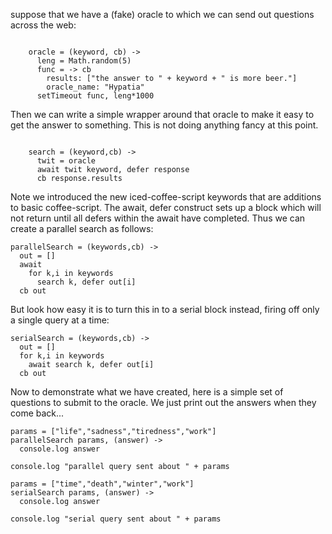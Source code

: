 
suppose that we have a (fake) oracle to which we can send out questions across the web:
    
```coffee-script

    oracle = (keyword, cb) -> 
      leng = Math.random(5)
      func = -> cb 
        results: ["the answer to " + keyword + " is more beer."]
        oracle_name: "Hypatia"
      setTimeout func, leng*1000
```
Then we can write a simple wrapper around that oracle to make it easy to get the answer to 
something. This is not doing anything fancy at this point.
    
```coffee-script

    search = (keyword,cb) ->
      twit = oracle
      await twit keyword, defer response
      cb response.results
```
Note we introduced the new iced-coffee-script keywords that are additions to basic coffee-script. 
The await, defer construct sets up a block which will not return until all defers within the await 
have completed. Thus we can create a parallel search as follows:

    parallelSearch = (keywords,cb) ->
      out = []
      await
        for k,i in keywords
          search k, defer out[i]
      cb out

But look how easy it is to turn this in to a serial block instead, firing off only a single query 
at a time:

    serialSearch = (keywords,cb) ->
      out = []
      for k,i in keywords
        await search k, defer out[i]
      cb out

Now to demonstrate what we have created, here is a simple set of questions to submit to the oracle.
We just print out the answers when they come back...

    params = ["life","sadness","tiredness","work"]
    parallelSearch params, (answer) -> 
      console.log answer

    console.log "parallel query sent about " + params

    params = ["time","death","winter","work"]
    serialSearch params, (answer) -> 
      console.log answer

    console.log "serial query sent about " + params

